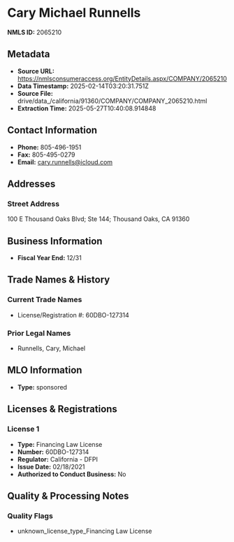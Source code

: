 # Cary Michael Runnells

**NMLS ID:** 2065210

## Metadata
- **Source URL:** https://nmlsconsumeraccess.org/EntityDetails.aspx/COMPANY/2065210
- **Data Timestamp:** 2025-02-14T03:20:31.751Z
- **Source File:** drive/data_/california/91360/COMPANY/COMPANY_2065210.html
- **Extraction Time:** 2025-05-27T10:40:08.914848

## Contact Information
- **Phone:** 805-496-1951
- **Fax:** 805-495-0279
- **Email:** cary.runnells@icloud.com

## Addresses
### Street Address
100 E Thousand Oaks Blvd; Ste 144; Thousand Oaks, CA 91360

## Business Information
- **Fiscal Year End:** 12/31

## Trade Names & History
### Current Trade Names
- License/Registration #: 60DBO-127314

### Prior Legal Names
- Runnells, Cary, Michael

## MLO Information
- **Type:** sponsored

## Licenses & Registrations

### License 1
- **Type:** Financing Law License
- **Number:** 60DBO-127314
- **Regulator:** California - DFPI
- **Issue Date:** 02/18/2021
- **Authorized to Conduct Business:** No

## Quality & Processing Notes
### Quality Flags
- unknown_license_type_Financing Law License
